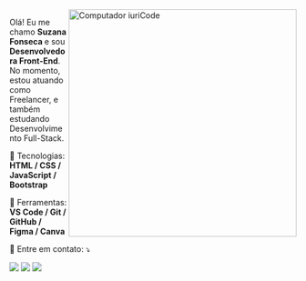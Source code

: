 <img src="https://raw.githubusercontent.com/MicaelliMedeiros/micaellimedeiros/master/image/computer-illustration.png" min-width="400px" max-width="400px" width="400px" align="right" alt="Computador iuriCode">

<p align="left"> 
  Olá! Eu me chamo <strong> Suzana Fonseca </strong> e sou <strong>Desenvolvedora Front-End</strong>.<br>
  No momento, estou atuando como Freelancer, e também estudando Desenvolvimento Full-Stack.
</p>

<p align="left">
  🦄 Tecnologias: <strong>HTML / CSS / JavaScript / Bootstrap</strong>
</p>

<p align="left">
  💼 Ferramentas: <strong>VS Code / Git / GitHub / Figma / Canva </strong>
</p>

<p align="left">
  💌 Entre em contato: ⤵️
</p>

<p align="left">
  <a href="mailto:ssfonseca.93@gmail.com" alt="Gmail">
  <img src="https://img.shields.io/badge/-Gmail-FF0000?style=flat-square&labelColor=FF0000&logo=gmail&logoColor=white&link=LINK-DO-SEU-EMAIL" /></a>

  <a href="https://www.linkedin.com/in/suzana-fonseca/" alt="Linkedin">
  <img src="https://img.shields.io/badge/-Linkedin-0e76a8?style=flat-square&logo=Linkedin&logoColor=white&link=LINK-DO-SEU-LINKEDIN" /></a>

  <a href="https://api.whatsapp.com/send?phone=5571983011507" alt="WhatsApp">
  <img src="https://img.shields.io/badge/-WhatsApp-25d366?style=flat-square&labelColor=25d366&logo=whatsapp&logoColor=white&link=API-DO-SEU-WHATSAPP"/></a>
</p>  
